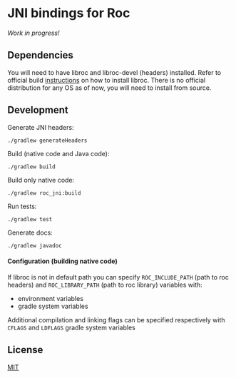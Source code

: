 # JNI bindings for Roc

_Work in progress!_

## Dependencies
You will need to have libroc and libroc-devel (headers) installed. Refer to official build [instructions](https://roc-project.github.io/roc/docs/building.html) on how to install libroc. There is no official distribution for any OS as of now, you will need to install from source.

## Development
Generate JNI headers:
```
./gradlew generateHeaders
```

Build (native code and Java code):
```
./gradlew build
```

Build only native code:
```
./gradlew roc_jni:build
```

Run tests:
```
./gradlew test
```

Generate docs:
```
./gradlew javadoc
```

#### Configuration (building native code)
If libroc is not in default path you can specify `ROC_INCLUDE_PATH` (path to roc headers) and `ROC_LIBRARY_PATH` (path to roc library) variables with:
- environment variables 
- gradle system variables

Additional compilation and linking flags can be specified respectively with `CFLAGS` and `LDFLAGS` gradle system variables

## License

[MIT](LICENSE)